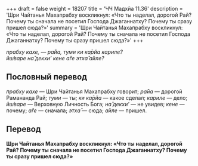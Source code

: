 +++
draft = false
weight = 18207
title = 'ЧЧ Мадхйа 11.36'
description = 'Шри Чайтанья Махапрабху воскликнул: «Что ты наделал, дорогой Рай? Почему ты сначала не посетил Господа Джаганнатху? Почему ты сразу пришел сюда?»'
summary = 'Шри Чайтанья Махапрабху воскликнул: «Что ты наделал, дорогой Рай? Почему ты сначала не посетил Господа Джаганнатху? Почему ты сразу пришел сюда?»'
+++

_прабху кахе, — ра̄йа, туми ки ка̄рйа кариле?  
ӣш́варе на̄ декхи’ кене а̄ге этха̄ а̄иле?_

## Пословный перевод

_прабху_ _кахе_ — Шри Чайтанья Махапрабху говорит; _ра̄йа_ — дорогой Рамананда Рай; _туми_ — ты; _ки_ _ка̄рйа_ — какое сделал; _кариле_ — дело; _ӣш́варе_ — Верховную Личность Бога; _на̄_ _декхи’_ — не увидев; _кене_ — почему; _а̄ге_ — сначала; _этха̄_ — сюда; _а̄иле_ — пришел.

## Перевод

**Шри Чайтанья Махапрабху воскликнул: «Что ты наделал, дорогой Рай? Почему ты сначала не посетил Господа Джаганнатху? Почему ты сразу пришел сюда?»**
